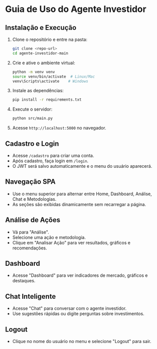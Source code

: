 # Guia de Uso do Agente Investidor

## Instalação e Execução
1. Clone o repositório e entre na pasta:
   ```bash
   git clone <repo-url>
   cd agente-investidor-main
   ```
2. Crie e ative o ambiente virtual:
   ```bash
   python -m venv venv
   source venv/bin/activate  # Linux/Mac
   venv\Scripts\activate    # Windows
   ```
3. Instale as dependências:
   ```bash
   pip install -r requirements.txt
   ```
4. Execute o servidor:
   ```bash
   python src/main.py
   ```
5. Acesse `http://localhost:5000` no navegador.

## Cadastro e Login
- Acesse `/cadastro` para criar uma conta.
- Após cadastro, faça login em `/login`.
- O JWT será salvo automaticamente e o menu do usuário aparecerá.

## Navegação SPA
- Use o menu superior para alternar entre Home, Dashboard, Análise, Chat e Metodologias.
- As seções são exibidas dinamicamente sem recarregar a página.

## Análise de Ações
- Vá para "Análise".
- Selecione uma ação e metodologia.
- Clique em "Analisar Ação" para ver resultados, gráficos e recomendações.

## Dashboard
- Acesse "Dashboard" para ver indicadores de mercado, gráficos e destaques.

## Chat Inteligente
- Acesse "Chat" para conversar com o agente investidor.
- Use sugestões rápidas ou digite perguntas sobre investimentos.

## Logout
- Clique no nome do usuário no menu e selecione "Logout" para sair. 